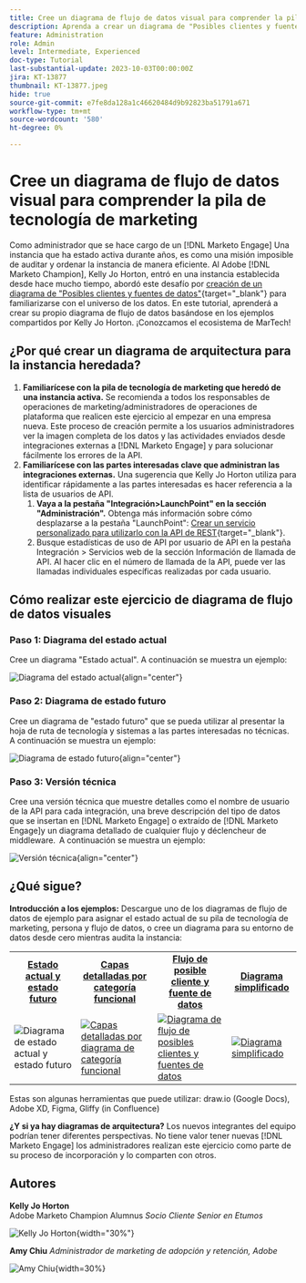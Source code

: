 ```yaml
---
title: Cree un diagrama de flujo de datos visual para comprender la pila de tecnología de marketing
description: Aprenda a crear un diagrama de "Posibles clientes y fuentes de datos" para comprender el entorno de datos, auditar y ordenar la instancia de forma eficaz.
feature: Administration
role: Admin
level: Intermediate, Experienced
doc-type: Tutorial
last-substantial-update: 2023-10-03T00:00:00Z
jira: KT-13877
thumbnail: KT-13877.jpeg
hide: true
source-git-commit: e7fe8da128a1c46620484d9b92823ba51791a671
workflow-type: tm+mt
source-wordcount: '580'
ht-degree: 0%

---
```



# Cree un diagrama de flujo de datos visual para comprender la pila de tecnología de marketing

Como administrador que se hace cargo de un [!DNL Marketo Engage] Una instancia que ha estado activa durante años, es como una misión imposible de auditar y ordenar la instancia de manera eficiente. Al Adobe [!DNL Marketo Champion], Kelly Jo Horton, entró en una instancia establecida desde hace mucho tiempo, abordó este desafío por [creación de un diagrama de &quot;Posibles clientes y fuentes de datos&quot;](https://nation.marketo.com/t5/employee-blogs/understand-your-marketing-technology-and-data-create-this/ba-p/296774){target="_blank"} para familiarizarse con el universo de los datos. En este tutorial, aprenderá a crear su propio diagrama de flujo de datos basándose en los ejemplos compartidos por Kelly Jo Horton. ¡Conozcamos el ecosistema de MarTech!

## ¿Por qué crear un diagrama de arquitectura para la instancia heredada?

1. **Familiarícese con la pila de tecnología de marketing que heredó de una instancia activa.** Se recomienda a todos los responsables de operaciones de marketing/administradores de operaciones de plataforma que realicen este ejercicio al empezar en una empresa nueva. Este proceso de creación permite a los usuarios administradores ver la imagen completa de los datos y las actividades enviados desde integraciones externas a [!DNL Marketo Engage] y para solucionar fácilmente los errores de la API.
2. **Familiarícese con las partes interesadas clave que administran las integraciones externas.** Una sugerencia que Kelly Jo Horton utiliza para identificar rápidamente a las partes interesadas es hacer referencia a la lista de usuarios de API.
   1. **Vaya a la pestaña &quot;Integración>LaunchPoint&quot; en la sección &quot;Administración&quot;.** Obtenga más información sobre cómo desplazarse a la pestaña &quot;LaunchPoint&quot;: [Crear un servicio personalizado para utilizarlo con la API de REST](https://experienceleague.adobe.com/docs/marketo/using/product-docs/administration/additional-integrations/create-a-custom-service-for-use-with-rest-api.html){target="_blank"}.
   2. Busque estadísticas de uso de API por usuario de API en la pestaña Integración > Servicios web de la sección Información de llamada de API. Al hacer clic en el número de llamada de la API, puede ver las llamadas individuales específicas realizadas por cada usuario.

## Cómo realizar este ejercicio de diagrama de flujo de datos visuales

### Paso 1: Diagrama del estado actual

Cree un diagrama &quot;Estado actual&quot;. A continuación se muestra un ejemplo:

![Diagrama del estado actual](/help/tutorial-inherited-instance/_assets/data-flow-diagram/Current_State_Lead_Data_Sources_KellyJo_Horton.png){align="center"}


### Paso 2: Diagrama de estado futuro

Cree un diagrama de &quot;estado futuro&quot; que se pueda utilizar al presentar la hoja de ruta de tecnología y sistemas a las partes interesadas no técnicas. A continuación se muestra un ejemplo:

![Diagrama de estado futuro](/help/tutorial-inherited-instance/_assets/data-flow-diagram/Future-State-Lead-Data-Sources-KellyJo-Horton.png){align="center"}

### Paso 3: Versión técnica

Cree una versión técnica que muestre detalles como el nombre de usuario de la API para cada integración, una breve descripción del tipo de datos que se insertan en [!DNL Marketo Engage] o extraído de [!DNL Marketo Engage]y un diagrama detallado de cualquier flujo y déclencheur de middleware.  A continuación se muestra un ejemplo:

![Versión técnica](/help/tutorial-inherited-instance/_assets/data-flow-diagram/Lead-Data-Source-Diagram-KellyJo-Horton.png){align="center"}


## ¿Qué sigue?

**Introducción a los ejemplos:**
Descargue uno de los diagramas de flujo de datos de ejemplo para asignar el estado actual de su pila de tecnología de marketing, persona y flujo de datos, o cree un diagrama para su entorno de datos desde cero mientras audita la instancia:


<table style="table-layout:fixed">
   <tr>  
      <td style="border: 0;">
      <div style="text-align: center;">
          <a href="./_assets/downloads/Current_Future_State_Lead_Data_Sources.zip">
            <strong>Estado actual y estado futuro</strong>
         </a>
      </div>
      </td>
      <td style="border: 0;">
      <div style="text-align: center;">
         <a href="./_assets/downloads/Detailed_Layers_by_Functional_Category_Stacked_Technologies.zip">
         <strong>Capas detalladas por categoría funcional </strong>   
         </a>
      </div>
      </td>
      <td style="border: 0;">
         <div style="text-align: center;">
         <a href="./_assets/downloads/Lead_Data_Source.zip">
           <strong>Flujo de posible cliente y fuente de datos </strong>  
         </a>
         </div>
       </td> 
       <td style="border: 0;">
         <div style="text-align: center;">
         <a href="./_assets/downloads/Simple_World_Class_Stage_Stack.zip">
          <strong>Diagrama simplificado</strong>  
         </a>
         </div>
        </td>  
   </tr>
   <tr>
    <td style="border: 0;">
         <div>
          <img alt="Diagrama de estado actual y estado futuro" src="./_assets/Thumbnail_Current-Future State Lead_Data Sources_KellyJo_Horton.png"/>
         </a>
      </div>
      </td>
      <td style="border: 0;">
         <div>
         <a href="./_assets/downloads/Detailed_Layers_by_Functional_Category_Stacked_Technologies.zip">
         <img alt="Capas detalladas por diagrama de categoría funcional" src="./_assets/Thumbnail_Detailed_Layers_by_Functional_Category_Stacked_Technologies_KellyJo_Horton.png" />
       </a>
         </div>
      </td>
       <td style="border: 0;">
         <div>
            <a href="./_assets/downloads/Lead_Data_Source.zip">
         <img alt="Diagrama de flujo de posibles clientes y fuentes de datos" src="./_assets/Thumbnail_Lead-Data Source Diagram_KellyJo_Horton.png" />
         </a>
         </div>
      </td>
     <td style="border: 0;">
         <div>
            <a href="./_assets/downloads/Simple_World_Class_Stage_Stack.zip">
             <img alt="Diagrama simplificado" src="./_assets/Thumbnail_Simple_World_Class_Stage_Stack.png" />
         </a>
         </div>
      </td>
</table>

Estas son algunas herramientas que puede utilizar: draw.io (Google Docs), Adobe XD, Figma, Gliffy (in Confluence)

**¿Y si ya hay diagramas de arquitectura?** Los nuevos integrantes del equipo podrían tener diferentes perspectivas. No tiene valor tener nuevas [!DNL Marketo Engage] los administradores realizan este ejercicio como parte de su proceso de incorporación y lo comparten con otros.

## Autores

**Kelly Jo Horton**\
Adobe Marketo Champion Alumnus
*Socio Cliente Senior en Etumos*

![Kelly Jo Horton](/help/tutorial-inherited-instance/_assets/authors/Customer_Author_Kelly_Jo_Horton.png){width="30%"}

**Amy Chiu**
*Administrador de marketing de adopción y retención, Adobe*

![Amy Chiu](/help/tutorial-inherited-instance/_assets/authors/Adobe_Author_Amy_Chiu.png){width=30%}
